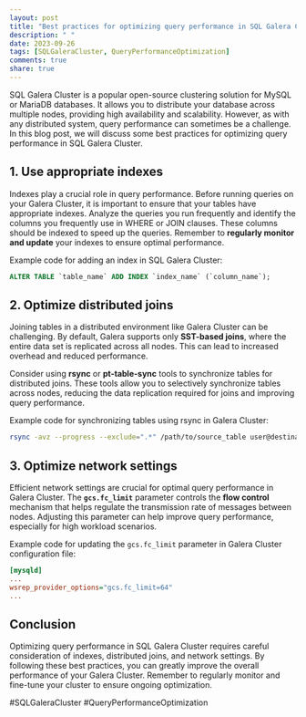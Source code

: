 ```yaml
---
layout: post
title: "Best practices for optimizing query performance in SQL Galera Cluster"
description: " "
date: 2023-09-26
tags: [SQLGaleraCluster, QueryPerformanceOptimization]
comments: true
share: true
---
```


SQL Galera Cluster is a popular open-source clustering solution for MySQL or MariaDB databases. It allows you to distribute your database across multiple nodes, providing high availability and scalability. However, as with any distributed system, query performance can sometimes be a challenge. In this blog post, we will discuss some best practices for optimizing query performance in SQL Galera Cluster.

## 1. Use appropriate indexes ##

Indexes play a crucial role in query performance. Before running queries on your Galera Cluster, it is important to ensure that your tables have appropriate indexes. Analyze the queries you run frequently and identify the columns you frequently use in WHERE or JOIN clauses. These columns should be indexed to speed up the queries. Remember to **regularly monitor and update** your indexes to ensure optimal performance.

Example code for adding an index in SQL Galera Cluster:

```sql
ALTER TABLE `table_name` ADD INDEX `index_name` (`column_name`);
```

## 2. Optimize distributed joins ##

Joining tables in a distributed environment like Galera Cluster can be challenging. By default, Galera supports only **SST-based joins**, where the entire data set is replicated across all nodes. This can lead to increased overhead and reduced performance.

Consider using **rsync** or **pt-table-sync** tools to synchronize tables for distributed joins. These tools allow you to selectively synchronize tables across nodes, reducing the data replication required for joins and improving query performance.

Example code for synchronizing tables using rsync in Galera Cluster:

```bash
rsync -avz --progress --exclude=".*" /path/to/source_table user@destination_node:/path/to/destination_table
```

## 3. Optimize network settings ##

Efficient network settings are crucial for optimal query performance in Galera Cluster. The **`gcs.fc_limit`** parameter controls the **flow control** mechanism that helps regulate the transmission rate of messages between nodes. Adjusting this parameter can help improve query performance, especially for high workload scenarios.

Example code for updating the `gcs.fc_limit` parameter in Galera Cluster configuration file:

```ini
[mysqld]
...
wsrep_provider_options="gcs.fc_limit=64"
...
```

## Conclusion ##

Optimizing query performance in SQL Galera Cluster requires careful consideration of indexes, distributed joins, and network settings. By following these best practices, you can greatly improve the overall performance of your Galera Cluster. Remember to regularly monitor and fine-tune your cluster to ensure ongoing optimization.

#SQLGaleraCluster #QueryPerformanceOptimization